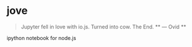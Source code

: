 # jove

> Jupyter fell in love with io.js. Turned into cow. The End.
> ** — Ovid **

ipython notebook for node.js


